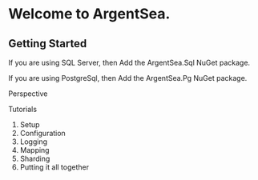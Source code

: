# Welcome to ArgentSea.

## Getting Started
If you are using SQL Server, then Add the ArgentSea.Sql NuGet package.

If you are using PostgreSql, then Add the ArgentSea.Pg NuGet package.

Perspective

Tutorials
1. Setup
2. Configuration
3. Logging
4. Mapping
5. Sharding
6. Putting it all together